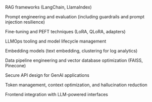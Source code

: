 RAG frameworks (LangChain, LlamaIndex)

Prompt engineering and evaluation (including guardrails and prompt injection resilience)

Fine-tuning and PEFT techniques (LoRA, QLoRA, adapters)

LLMOps tooling and model lifecycle management

Embedding models (text embedding, clustering for log analytics)

Data pipeline engineering and vector database optimization (FAISS, Pinecone)

Secure API design for GenAI applications

Token management, context optimization, and hallucination reduction

Frontend integration with LLM-powered interfaces
